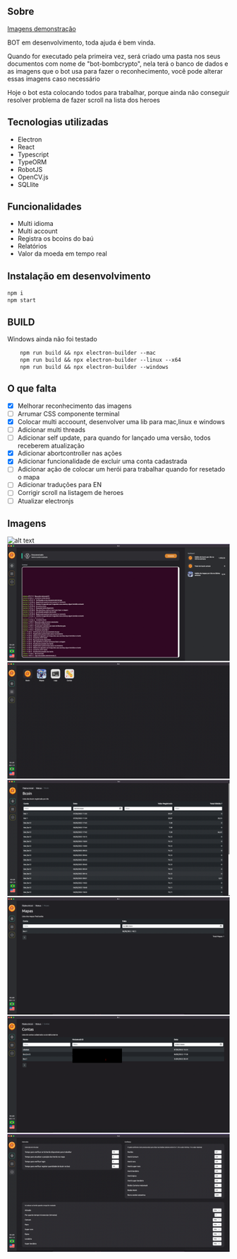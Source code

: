 ## Sobre

[Imagens demonstração](#Imagens)

BOT em desenvolvimento, toda ajuda é bem vinda.

Quando for executado pela primeira vez, será criado uma pasta nos seus documentos com nome de "bot-bombcrypto", nela terá o banco de dados e as imagens que o bot usa para fazer o reconhecimento, você pode alterar essas imagens caso necessário

Hoje o bot esta colocando todos para trabalhar, porque ainda não conseguir resolver problema de fazer scroll na lista dos heroes

## Tecnologias utilizadas

-   Electron
-   React
-   Typescript
-   TypeORM
-   RobotJS
-   OpenCV.js
-   SQLlite

## Funcionalidades

-   Multi idioma
-   Multi account
-   Registra os bcoins do baú
-   Relatórios
-   Valor da moeda em tempo real

## Instalação em desenvolvimento

```
npm i
npm start
```

## BUILD

Windows ainda não foi testado

```
    npm run build && npx electron-builder --mac
    npm run build && npx electron-builder --linux --x64
    npm run build && npx electron-builder --windows
```

## O que falta

-   [x] Melhorar reconhecimento das imagens
-   [ ] Arrumar CSS componente terminal
-   [x] Colocar multi accoount, desenvolver uma lib para mac,linux e windows
-   [ ] Adicionar multi threads
-   [ ] Adicionar self update, para quando for lançado uma versão, todos receberem atualização
-   [x] Adicionar abortcontroller nas ações
-   [x] Adicionar funcionalidade de excluir uma conta cadastrada
-   [ ] Adicionar ação de colocar um herói para trabalhar quando for resetado o mapa
-   [ ] Adicionar traduções para EN
-   [ ] Corrigir scroll na listagem de heroes
-   [ ] Atualizar electronjs

## Imagens

![alt text](https://github.com/lucasvieceli/bot-electron/blob/main/7.gif?raw=true)
![alt text](https://github.com/lucasvieceli/bot-electron/blob/main/1.png?raw=true)
![alt text](https://github.com/lucasvieceli/bot-electron/blob/main/2.png?raw=true)
![alt text](https://github.com/lucasvieceli/bot-electron/blob/main/3.png?raw=true)
![alt text](https://github.com/lucasvieceli/bot-electron/blob/main/4.png?raw=true)
![alt text](https://github.com/lucasvieceli/bot-electron/blob/main/5.png?raw=true)
![alt text](https://github.com/lucasvieceli/bot-electron/blob/main/6.png?raw=true)
